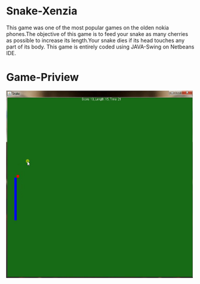 # Snake-Xenzia

This game was one of the most popular games on the olden nokia phones.The objective of this game is to feed your snake as many cherries as possible to increase its length.Your snake dies if its head touches any part of its body.
This game is entirely coded using JAVA-Swing on Netbeans IDE.

# Game-Priview

<img height="500" width="500" src="https://github.com/nikhil2997/Snake-Xenzia/blob/master/snake.gif">
